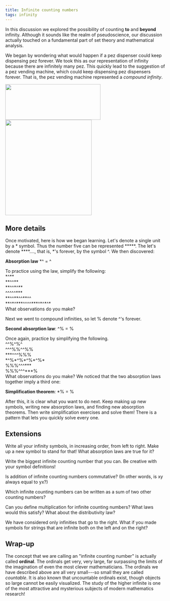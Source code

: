 ```yaml
---
title: Infinite counting numbers
tags: infinity
---
```


In this discussion we explored the possibility of counting <strong>to</strong> and <strong>beyond</strong> infinity. Although it sounds like the realm of pseudoscience, our discussion actually touched on a fundamental part of set theory and mathematical analysis.<!--more-->

We began by wondering what would happen if a pez dispenser could keep dispensing pez forever. We took this as our representation of infinity because there are infinitely many pez. This quickly lead to the suggestion of a pez vending machine, which could keep dispensing pez dispensers forever. That is, the pez vending machine represented a <em>compound infinity</em>.

<img src="{{ site.baseurl }}/assets/misc/pez1.jpg" width="300" height="112" />

<img src="{{ site.baseurl }}/assets/misc/pez2.jpg" width="272" height="300" />

<h2>More details</h2>
<p>Once motivated, here is how we began learning. Let's denote a single unit by a * symbol. Thus the number five can be represented *****. The let's denote ****...., that is, *'s forever, by the symbol ^. We then discovered:</p>
<p><strong>Absorption law</strong> *^ = ^</p>
<p>To practice using the law, simplify the following:<br />
*^**<br />
**^^**<br />
**^^*^**<br />
^^^^^***<br />
**^^**^^**^^<br />
**^*^***^^^^***^*^*^*<br />
What observations do you make?</p>
<p>Next we went to compound infinities, so let % denote ^'s forever.</p>
<p><strong>Second absorption law</strong>: ^% = %</p>
<p>Once again, practice by simplifying the following.<br />
^^%^%^<br />
^^^%%^^%%<br />
***^^^%%%<br />
*^%*^%*^%*^%*<br />
%%%^^^***<br />
%%%^^^***%<br />
What observations do you make? We noticed that the two absorption laws together imply a third one:</p>
<p><strong>Simplification theorem</strong>: *% = %</p>
<p>After this, it is clear what you want to do next. Keep making up new symbols, writing new absorption laws, and finding new absorption theorems. Then write simplification exercises and solve them! There is a pattern that lets you quickly solve every one.</p>
<h2>Extensions</h2>
<p>Write all your infinity symbols, in increasing order, from left to right. Make up a new symbol to stand for that! What absorption laws are true for it?</p>
<p>Write the biggest infinite counting number that you can. Be creative with your symbol definitions!</p>
<p>Is addition of infinite counting numbers commutative? (In other words, is xy always equal to yx?)</p>
<p>Which infinite counting numbers can be written as a sum of two other counting  numbers?</p>
<p>Can you define multiplication for infinite counting numbers? What laws would this satisfy? What about the distributivity law?</p>
<p>We have considered only infinities that go to the right. What if you made symbols for strings that are infinite both on the left and on the right?</p>
<h2>Wrap-up</h2>
<p>The concept that we are calling an "infinite counting number" is actually called <strong>ordinal</strong>. The ordinals get very, very large, far surpassing the limits of the imagination of even the most clever mathematicians. The ordinals we have described above are all very small---so small they are called <em>countable</em>. It is also known that uncountable ordinals exist, though objects so large cannot be easily visualized. The study of the higher infinite is one of the most attractive and mysterious subjects of modern mathematics research!</p>
